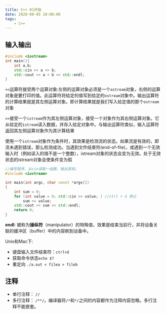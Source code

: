 ```yaml
---
title: C++ 01开始
date: 2020-08-05 10:00:00
tags:
    - C++
---
```


## 输入输出
```c++
#include <iostream>
int main(){
    int a,b;    
    std::cin >> a >> b;
    std::cout << a + b << std::endl;
}
```
`<<`运算符接受两个运算对象:左侧的运算对象必须是一个`ostream`对象，右侧的运算对象是要打印的值。此运算符将给定的值写到给定的`ostream`对象中。输出运算符的计算结果就是其左侧运算对象。即计算结果就是我们写入给定值的那个`ostream`对象

`>>`接受一个`istream`作为其左侧运算对象，接受一个对象作为其右侧运算对象。它从给定的`istream`读入数据，并存入给定对象中。与输出运算符类似，输入运算符返回其左侧运算对象作为其计算结果

使用一个`istream`对象作为条件时，其效果是检测流的状态。如果流是有效的，即流未遇到错误，那么检测成功。当遇到文件结束符(end-of-file)，或遇到一个无效输入时（例如读入的值不是一个整数），istream对象的状态会变为无效。处于无效状态的istream对象会使条件变为假

```c++
//编写程序，从cin读取一组数，输出其和。
#include <iostream>

int main(int argc, char const *argv[])
{
    int sum = 0;
    for (int value = 0; std::cin >> value; ) //ctrl + d 停止
        sum += value;
    std::cout << sum << std::endl;
    return 0;
}
```

**endl**: 被称为**操纵符**（manipulator）的特殊值，效果是结束当前行，并将设备关联的缓冲区（buffer）中的内容刷到设备中。

Unix和Mac下:
- 键盘输入文件结束符：`ctrl+d`
- 获取命令状态`echo $?`
- 重定向 `./a.out < filea > fileb`

## 注释
- 单行注释： `//`
- 多行注释： `/**/`。编译器将`/*`和`*/`之间的内容都作为注释内容忽略。多行注释不能嵌套。